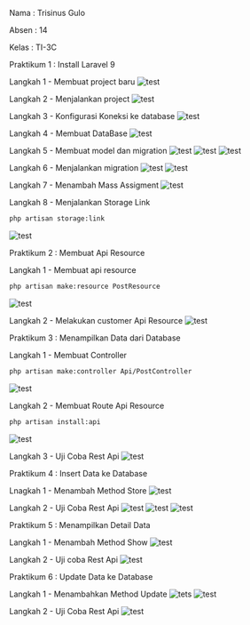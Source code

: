 Nama : Trisinus Gulo

Absen : 14

Kelas : TI-3C

Praktikum 1 : Install Laravel 9

Langkah 1 - Membuat project baru
![test](img/Langkah1-laravel.png)

Langkah 2 - Menjalankan project
![test](img/Langkah2_laravel.png)

Langkah 3 - Konfigurasi Koneksi ke database
![test](img/Langkah3-laravel.png)

Langkah 4 - Membuat DataBase
![test](img/Langkah4-laravel.png)

Langkah 5 - Membuat model dan migration
![test](img/Langkah5-laravel.png)
![test](img/Langkah5-laravel1.png)
![test](img/Langkah5-laravel2.png)

Langkah 6 - Menjalankan migration
![test](img/Langkah6-laravel.png)
![test](img/Langkah6-prak6.png)

Langkah 7 - Menambah Mass Assigment
![test](img/Langkah7-laravel.png)

Langkah 8 - Menjalankan Storage Link
```bash
php artisan storage:link
```
![test](img/Langkah8-laravel.png)

Praktikum 2 : Membuat Api Resource

Langkah 1 - Membuat api resource

```bash 
php artisan make:resource PostResource
```
![test](img/langkah1_Prak2.png)

Langkah 2 - Melakukan customer Api Resource
![test](img/langkah2_Prak2.png)

Praktikum 3 : Menampilkan Data dari Database

Langkah 1 - Membuat Controller
```bash
php artisan make:controller Api/PostController
```
![test](img/Langkah1_prak3.png)

Langkah 2 - Membuat Route Api Resource
```bash
php artisan install:api
```
![test](img/Langkah2_prak3.png)

Langkah 3 - Uji Coba Rest Api
![test](img/Langkah3-Prak3.png)

Praktikum 4 : Insert Data ke Database

Lnagkah 1 - Menambah Method Store
![test](img/langkah1_Prak4.png)

Langkah 2 - Uji Coba Rest Api
![test](img/langkah2_Prak4.png)
![test](img/langkah2-Prak4.png)
![test](img/langkah2_Lanjt_Prak4.png)

Praktikum 5 : Menampilkan Detail Data

Langkah 1 - Menambah Method Show
![test](img/langkah1_Prak5.png)

Langkah 2 - Uji coba Rest Api
![test](img/langkah2-Prak5.png)

Praktikum 6 : Update Data ke Database

Langkah 1 -  Menambahkan Method Update
![tets](img/langkah1_Prak6.png)
![test](img/Langkah2-prak6.png)

Langkah 2 - Uji Coba Rest Api
![test](img/Langkah3-Prak6.png)

<!-- Praktikum 7 : Delete Data dari Database? -->





